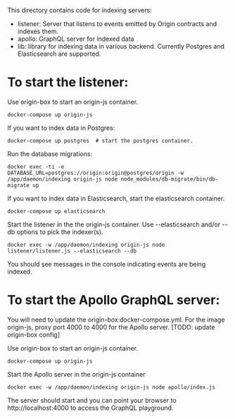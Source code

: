 This directory contains code for indexing servers:
 - listener: Server that listens to events emitted by Origin contracts and indexes them.
 - apollo: GraphQL server for indexed data
 - lib: library for indexing data in various backend. Currently Postgres and Elasticsearch are supported.

To start the listener:
======================

Use origin-box to start an origin-js container.

    docker-compose up origin-js
    
If you want to index data in Postgres:

    docker-compose up postgres  # start the postgres container.

Run the database migrations:

    docker exec -ti -e DATABASE_URL=postgres://origin:origin@postgres/origin -w /app/daemon/indexing origin-js node node_modules/db-migrate/bin/db-migrate up

If you want to index data in Elasticsearch, start the elasticsearch container.

    docker-compose up elasticsearch

Start the listener in the the origin-js container. Use --elasticsearch and/or --db options to pick the indexer(s).

    docker exec -w /app/daemon/indexing origin-js node listener/listener.js --elasticsearch --db

You should see messages in the console indicating events are being indexed.


To start the Apollo GraphQL server:
===================================

You will need to update the origin-box:docker-compose.yml. For the image origin-js, proxy port 4000 to 4000 for the Apollo server. [TODO: update origin-box config]

Use origin-box to start an origin-js container.

    docker-compose up origin-js

Start the Apollo server in the origin-js container

    docker exec -w /app/daemon/indexing origin-js node apollo/index.js

 The server should start and you can point your browser to http://localhost:4000 to access the GraphQL playground.



